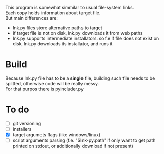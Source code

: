 This program is somewhat simmilar to usual file-system links.  
Each copy holds information about target file.  
But main differences are:
- lnk.py files store alternative paths to target
- if target file is not on disk, lnk.py downloads it from web paths
- lnk.py supports intermediate installators. so f.e if file does not exist on disk, lnk.py downloads its installator, and runs it

# Build
Because lnk.py file has to be a **single** file, building such file needs to be splitted, otherwise code will be really messy.  
For that purpos there is pyincluder.py

# To do
- [ ] git versioning
- [ ] installers
- [X] target argumets flags (like windows/linux)
- [ ] script arguments parsing (f.e. "$lnk-py:path" if only want to get path printed on stdout, or additionally download if not present)